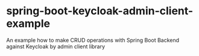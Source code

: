 # spring-boot-keycloak-admin-client-example
An example how to make CRUD operations with Spring Boot Backend against Keycloak by admin client library
